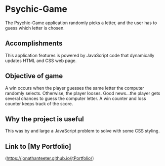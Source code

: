 # Psychic-Game
The Psychic-Game application randomly picks a letter, and the user has to guess which letter is chosen.  

## Accomplishments
This application features is powered by JavaScript code that dynamically updates HTML and CSS web page.

## Objective of game
A win occurs when the player guesses the same letter the computer randomly selects.  Otherwise, the player looses.  Good news...the player gets several chances to guess the computer letter.  A win counter and loss counter keeps track of the score.

## Why the project is useful
This was by and large a JavaScript problem to solve with some CSS styling.

## Link to [My Portfolio] 
(https://jonathanteeter.github.io/jtPortfolio/)
